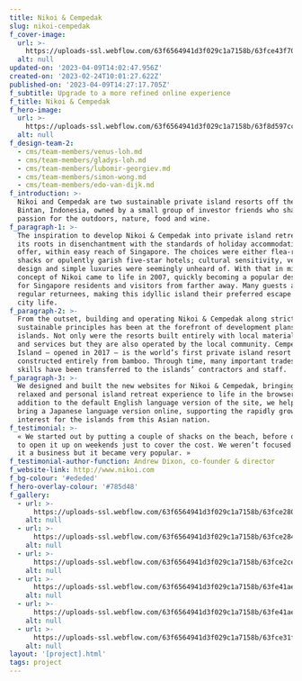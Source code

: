 ```yaml
---
title: Nikoi & Cempedak
slug: nikoi-cempedak
f_cover-image:
  url: >-
    https://uploads-ssl.webflow.com/63f6564941d3f029c1a7158b/63fce43f7049ed32a28553ef_N_01.jpg
  alt: null
updated-on: '2023-04-09T14:02:47.956Z'
created-on: '2023-02-24T10:01:27.622Z'
published-on: '2023-04-09T14:27:17.705Z'
f_subtitle: Upgrade to a more refined online experience
f_title: Nikoi & Cempedak
f_hero-image:
  url: >-
    https://uploads-ssl.webflow.com/63f6564941d3f029c1a7158b/63f8d597cc4e3a16dd391322_C01.jpg
  alt: null
f_design-team-2:
  - cms/team-members/venus-loh.md
  - cms/team-members/gladys-loh.md
  - cms/team-members/lubomir-georgiev.md
  - cms/team-members/simon-wong.md
  - cms/team-members/edo-van-dijk.md
f_introduction: >-
  Nikoi and Cempedak are two sustainable private island resorts off the coast of
  Bintan, Indonesia, owned by a small group of investor friends who share a
  passion for the outdoors, nature, food and wine.
f_paragraph-1: >-
  The inspiration to develop Nikoi & Cempedak into private island retreats had
  its roots in disenchantment with the standards of holiday accommodations on
  offer, within easy reach of Singapore. The choices were either flea-ridden
  shacks or opulently garish five-star hotels; cultural sensitivity, vernacular
  design and simple luxuries were seemingly unheard of. With that in mind, the
  concept of Nikoi came to life in 2007, quickly becoming a popular destination
  for Singapore residents and visitors from farther away. Many guests are
  regular returnees, making this idyllic island their preferred escape from busy
  city life.
f_paragraph-2: >-
  From the outset, building and operating Nikoi & Cempedak along strict
  sustainable principles has been at the forefront of development plans for the
  islands. Not only were the resorts built entirely with local materials, labour
  and services but they are also operated by the local community. Cempedak
  Island – opened in 2017 – is the world’s first private island resort to be
  constructed entirely from bamboo. Through time, many important trades and
  skills have been transferred to the islands’ contractors and staff.
f_paragraph-3: >-
  We designed and built the new websites for Nikoi & Cempedak, bringing the
  relaxed and personal island retreat experience to life in the browser. In
  addition to the default English language version of the site, we helped to
  bring a Japanese language version online, supporting the rapidly growing
  interest for the islands from this Asian nation.
f_testimonial: >-
  « We started out by putting a couple of shacks on the beach, before deciding
  to open it up on weekends just to cover the cost. We weren’t focused on making
  it a business but it became very popular. »
f_testimonial-author-function: Andrew Dixon, co-founder & director
f_website-link: http://www.nikoi.com
f_bg-colour: '#ededed'
f_hero-overlay-colour: '#785d48'
f_gallery:
  - url: >-
      https://uploads-ssl.webflow.com/63f6564941d3f029c1a7158b/63fce280f8d667404851bbec_C_04.jpg
    alt: null
  - url: >-
      https://uploads-ssl.webflow.com/63f6564941d3f029c1a7158b/63fce284541da344ddaa6c18_N_08.jpg
    alt: null
  - url: >-
      https://uploads-ssl.webflow.com/63f6564941d3f029c1a7158b/63fce2cead4b158fdc757ad7_N_02.jpg
    alt: null
  - url: >-
      https://uploads-ssl.webflow.com/63f6564941d3f029c1a7158b/63fe41aeb25f2fab607e256d_N_C%20screen-01.jpg
    alt: null
  - url: >-
      https://uploads-ssl.webflow.com/63f6564941d3f029c1a7158b/63fe41aeb926a6b43ef5d4c2_N_C%20screen-02.jpg
    alt: null
  - url: >-
      https://uploads-ssl.webflow.com/63f6564941d3f029c1a7158b/63fce31fe0ae8ee76865838f_C_05.jpg
    alt: null
layout: '[project].html'
tags: project
---
```



